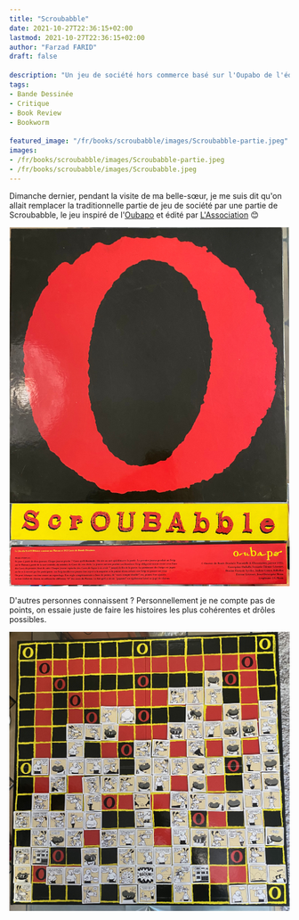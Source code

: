 ```yaml
---
title: "Scroubabble"
date: 2021-10-27T22:36:15+02:00
lastmod: 2021-10-27T22:36:15+02:00
author: "Farzad FARID"
draft: false

description: "Un jeu de société hors commerce basé sur l'Oupabo de l'éditeur L'Association"
tags:
- Bande Dessinée
- Critique
- Book Review
- Bookworm

featured_image: "/fr/books/scroubabble/images/Scroubabble-partie.jpeg"
images:
- /fr/books/scroubabble/images/Scroubabble-partie.jpeg
- /fr/books/scroubabble/images/Scroubabble.jpeg
---
```


Dimanche dernier, pendant la visite de ma belle-sœur, je me suis dit qu'on allait remplacer la traditionnelle partie de jeu de société par une partie de Scroubabble, le jeu inspiré de l'[Oubapo](https://fr.wikipedia.org/wiki/Ouvroir_de_bande_dessin%C3%A9e_potentielle) et édité par [L'Association](https://www.lassociation.fr/) 😊

![Scroubabble](images/Scroubabble.jpeg)

D'autres personnes connaissent ? Personnellement je ne compte pas de points, on essaie juste de faire les histoires les plus cohérentes et drôles possibles.

![Un partie de Scroubabble](images/Scroubabble-partie.jpeg)
